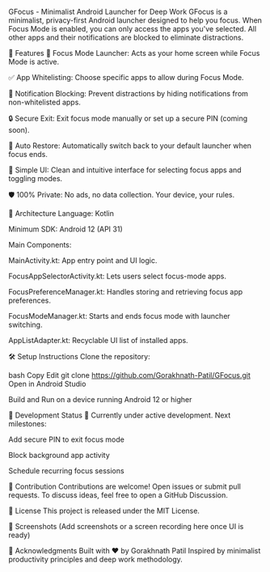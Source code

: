 GFocus - Minimalist Android Launcher for Deep Work
GFocus is a minimalist, privacy-first Android launcher designed to help you focus. When Focus Mode is enabled, you can only access the apps you've selected. All other apps and their notifications are blocked to eliminate distractions.

🚀 Features
📱 Focus Mode Launcher: Acts as your home screen while Focus Mode is active.

✅ App Whitelisting: Choose specific apps to allow during Focus Mode.

🔕 Notification Blocking: Prevent distractions by hiding notifications from non-whitelisted apps.

🔒 Secure Exit: Exit focus mode manually or set up a secure PIN (coming soon).

🔄 Auto Restore: Automatically switch back to your default launcher when focus ends.

🧭 Simple UI: Clean and intuitive interface for selecting focus apps and toggling modes.

🛡️ 100% Private: No ads, no data collection. Your device, your rules.

🧱 Architecture
Language: Kotlin

Minimum SDK: Android 12 (API 31)

Main Components:

MainActivity.kt: App entry point and UI logic.

FocusAppSelectorActivity.kt: Lets users select focus-mode apps.

FocusPreferenceManager.kt: Handles storing and retrieving focus app preferences.

FocusModeManager.kt: Starts and ends focus mode with launcher switching.

AppListAdapter.kt: Recyclable UI list of installed apps.

🛠️ Setup Instructions
Clone the repository:

bash
Copy
Edit
git clone https://github.com/Gorakhnath-Patil/GFocus.git
Open in Android Studio

Build and Run on a device running Android 12 or higher

🧪 Development Status
🔨 Currently under active development.
Next milestones:

 Add secure PIN to exit focus mode

 Block background app activity

 Schedule recurring focus sessions

🤝 Contribution
Contributions are welcome! Open issues or submit pull requests.
To discuss ideas, feel free to open a GitHub Discussion.

📃 License
This project is released under the MIT License.

📸 Screenshots
(Add screenshots or a screen recording here once UI is ready)

🙏 Acknowledgments
Built with ❤️ by Gorakhnath Patil
Inspired by minimalist productivity principles and deep work methodology.
